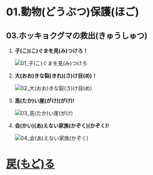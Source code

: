 # 01.動物(どうぶつ)保護(ほご)

## 03.ホッキョクグマの救出(きゅうしゅつ)

1. **子(こ)(こ)ぐまを見(み)つけろ！**

	![01_子(こ)ぐまを見(み)つけろ](01_子(こ)ぐまを見(み)つけろ.png "01_子(こ)ぐまを見(み)つけろ")

1. **大(おお)きな裂(きれ)(さ)け目(め)！**

	![02_大(おお)きな裂(さ)け目(め)](02_大(おお)きな裂(さ)け目(め).png "02_大(おお)きな裂(さ)け目(め)")

1. **高(たか)い崖(がけ)(がけ)!**

	![03_高(たか)い崖(がけ)](03_高(たか)い崖(がけ).png "03_高(たか)い崖(がけ)")

1. **会(かい)(あ)えない家族(かぞく)(かぞく)!**

	![04_会(あ)えない家族(かぞく)](04_会(あ)えない家族(かぞく).png "04_会(あ)えない家族(かぞく)")

# [戻(もど)る](../block01.html)